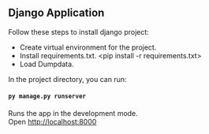 ## Django Application

Follow these steps to install django project:

- Create virtual environment for the project.
- Install requirements.txt. <pip install -r requirements.txt>
- Load Dumpdata. <py manage.py loaddata dumpdata.json>

In the project directory, you can run:

#### `py manage.py runserver`

Runs the app in the development mode.<br />
Open [http://localhost:8000](http://localhost:8000)
